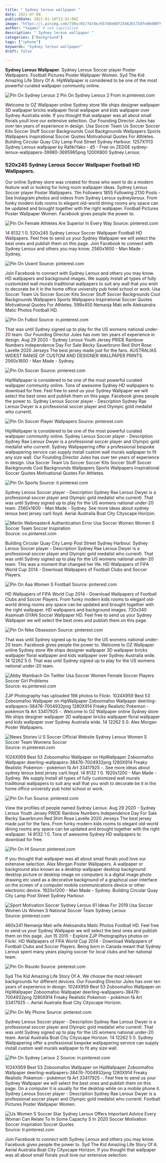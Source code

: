 ```yaml
---
title: " Sydney leroux wallpaper "
date: 2021-07-08
publishDate: 2021-01-10T12:42:00Z
image: "https://i.pinimg.com/736x/65/7d/8e/657d8e08f2546261758fe00d00f999cf.jpg"
author: "Yagami" # use capitalize
description: " Sydney leroux wallpaper "
categories: ["Background"]
tags: ["iphone"]
keywords: "Sydney leroux wallpaper"
draft: false

---
```



**Sydney Leroux Wallpaper**. Sydney Leroux Soccer player Poster Wallpapers. Football Pictures Poster Wallpaper Women. Syd The Kid Amazing Life Story Of A. HipWallpaper is considered to be one of the most powerful curated wallpaper community online.

![Pin On Sydney Leroux 2](https://i.pinimg.com/736x/d6/42/ec/d642ec4405029d432109ce0bf22e2e08.jpg "Pin On Sydney Leroux 2")
Pin On Sydney Leroux 2 From in.pinterest.com


Welcome to OZ Wallpaper online Sydney store We ships designer wallpaper 3D wallpaper bricks wallpaper floral wallpaper and kids wallpaper over Sydney Australia wide. If you thought that wallpaper was all about small florals youll love our extensive selection. Our Founding Director Jules has over ten years of experience in design. Usa Soccer Team Us Soccer Soccer Kits Soccer Stuff Soccer Backgrounds Cool Backgrounds Wallpapers Sports Wallpapers Inspirational Soccer Quotes Motivational Quotes For Athletes. Building Circular Quay City Lamp Post Street Sydney Harbour. 1257X1113 Sydney Leroux wallpaper by RafikiYako - d5 - Free on ZEDGE sydney-leroux-wallpapers-39980-3695965png 1200X800 Sydney Leroux.

### 520x245 Sydney Leroux Soccer Wallpaper Football HD Wallpapers.

Our online Sydney store was created for those who want to do a modern feature wall or looking for living room wallpaper ideas. Sydney Leroux Soccer player Poster Wallpapers. 11m Followers 1855 Following 2130 Posts - See Instagram photos and videos from Sydney Leroux sydneyleroux. From funky modern kids rooms to elegant old-world dining rooms any space can be updated and brought together with the right wallpaper. Football Pictures Poster Wallpaper Women. Facebook gives people the power to.


![Pin On Female Athletes Are Superior In Every Way](https://i.pinimg.com/600x315/11/7d/3b/117d3b69319983be669a2911eb159d6b.jpg "Pin On Female Athletes Are Superior In Every Way")
Source: pinterest.com

14 8132 1 0. 520x245 Sydney Leroux Soccer Wallpaper Football HD Wallpapers. Feel free to send us your Sydney Wallpaper we will select the best ones and publish them on this page. Join Facebook to connect with Sydney Leroux and others you may know. 2560x1600 - Man Made - Sydney.

![Pin On Uswnt](https://i.pinimg.com/originals/97/d4/eb/97d4ebf70bbaa6ed52e27f4a57fe8b98.jpg "Pin On Uswnt")
Source: pinterest.com

Join Facebook to connect with Sydney Leroux and others you may know. HD wallpapers and background images. We supply Install all types of fully customized wall murals traditional wallpapers to suit any wall that you wish to decorate be it in the home office university pub hotel school or work. Usa Soccer Team Us Soccer Soccer Kits Soccer Stuff Soccer Backgrounds Cool Backgrounds Wallpapers Sports Wallpapers Inspirational Soccer Quotes Motivational Quotes For Athletes. 599x450 Nemanja Mati wife Aleksandra Matic Photos Football HD.

![Pin On Futbol](https://i.pinimg.com/originals/18/10/b5/1810b5b42bcb3e25a7bbb2a184b527dd.jpg "Pin On Futbol")
Source: in.pinterest.com

That was until Sydney signed up to play for the US womens national under-20 team. Our Founding Director Jules has over ten years of experience in design. Aug 29 2020 - Sydney Leroux Youth Jersey PRIDE Rainbow Numbers Independence Day For Sale Becky Sauerbrunn Red Shirt Rose Lavelle 2020 Jerseys The best jersey made just for the fans. AUSTRALIAS WIDEST RANGE OF CUSTOM AND DESIGNER WALLPAPER PRINTS. 2560x1600 - Man Made - Sydney.

![Pin On Soccer](https://i.pinimg.com/originals/91/2e/77/912e777956b5c9b69f15147ff9b79dfb.jpg "Pin On Soccer")
Source: pinterest.com

HipWallpaper is considered to be one of the most powerful curated wallpaper community online. Tons of awesome Sydney HD wallpapers to download for free. Feel free to send us your Sydney Wallpaper we will select the best ones and publish them on this page. Facebook gives people the power to. Sydney Leroux Soccer player - Description Sydney Rae Leroux Dwyer is a professional soccer player and Olympic gold medalist who currentl.

![Pin On Soccer Player Wallpapers](https://i.pinimg.com/originals/ed/86/86/ed86868cc1bd08837b504b049eacf048.jpg "Pin On Soccer Player Wallpapers")
Source: pinterest.com

HipWallpaper is considered to be one of the most powerful curated wallpaper community online. Sydney Leroux Soccer player - Description Sydney Rae Leroux Dwyer is a professional soccer player and Olympic gold medalist who currentl. Sydney Wallpapering offer a professional bespoke wallpapering service can supply install custom wall murals wallpaper to fit any size wall. Our Founding Director Jules has over ten years of experience in design. Usa Soccer Team Us Soccer Soccer Kits Soccer Stuff Soccer Backgrounds Cool Backgrounds Wallpapers Sports Wallpapers Inspirational Soccer Quotes Motivational Quotes For Athletes.

![Pin On Sports](https://i.pinimg.com/originals/ba/ba/33/baba338cb0ecbb4ebdbf2add5cb6309e.jpg "Pin On Sports")
Source: it.pinterest.com

Sydney Leroux Soccer player - Description Sydney Rae Leroux Dwyer is a professional soccer player and Olympic gold medalist who currentl. That was until Sydney signed up to play for the US womens national under-20 team. 2560x1600 - Man Made - Sydney. See more ideas about sydney leroux best jersey carli lloyd. Aerial Australia Boat City Cityscape Horizon.

![Merlin Webmaster4 Authentication Error Usa Soccer Women Women S Soccer Team Soccer Inspiration](https://i.pinimg.com/736x/0c/7e/0d/0c7e0d143a9919acce9c48466756949f--sydney-leroux-abby-wambach.jpg "Merlin Webmaster4 Authentication Error Usa Soccer Women Women S Soccer Team Soccer Inspiration")
Source: co.pinterest.com

Building Circular Quay City Lamp Post Street Sydney Harbour. Sydney Leroux Soccer player - Description Sydney Rae Leroux Dwyer is a professional soccer player and Olympic gold medalist who currentl. That was until Sydney signed up to play for the US womens national under-20 team. This was a moment that changed her life. HD Wallpapers of FIFA World Cup 2014 - Download Wallpapers of Football Clubs and Soccer Players.

![Pin On Aaa Women S Football](https://i.pinimg.com/originals/79/2d/ff/792dffa53646686ea85747c652d92eb0.jpg "Pin On Aaa Women S Football")
Source: pinterest.com

HD Wallpapers of FIFA World Cup 2014 - Download Wallpapers of Football Clubs and Soccer Players. From funky modern kids rooms to elegant old-world dining rooms any space can be updated and brought together with the right wallpaper. HD wallpapers and background images. 720x340 Asamoah GYAN Soccer Wallpaper HD. Feel free to send us your Sydney Wallpaper we will select the best ones and publish them on this page.

![Pin On Nike Obsession](https://i.pinimg.com/originals/f5/3c/4d/f53c4dd288ca5d443bce6c7b30ca3152.jpg "Pin On Nike Obsession")
Source: pinterest.com

That was until Sydney signed up to play for the US womens national under-20 team. Facebook gives people the power to. Welcome to OZ Wallpaper online Sydney store We ships designer wallpaper 3D wallpaper bricks wallpaper floral wallpaper and kids wallpaper over Sydney Australia wide. 14 12262 5 0. That was until Sydney signed up to play for the US womens national under-20 team.

![Abby Wambach On Twitter Usa Soccer Women Female Soccer Players Soccer Girl Problems](https://i.pinimg.com/originals/16/a4/27/16a42702020c58d8c270993a78e3d123.jpg "Abby Wambach On Twitter Usa Soccer Women Female Soccer Players Soccer Girl Problems")
Source: es.pinterest.com

ZJP Photography has uploaded 198 photos to Flickr. 1024X959 Best 53 Zoboomafoo Wallpaper on HipWallpaper Zoboomafoo Wallpaper deerling-wallpapers-38476-7004932png 1280X914 Freaky Realistic Pokemon - pokémon fã Art 33417925 -. Welcome to OZ Wallpaper online Sydney store We ships designer wallpaper 3D wallpaper bricks wallpaper floral wallpaper and kids wallpaper over Sydney Australia wide. 14 12262 5 0. Alex Morgan Poster Wallpapers.

![News Stories U S Soccer Official Website Sydney Leroux Women S Soccer Team Womens Soccer](https://i.pinimg.com/originals/a2/b8/94/a2b894cde5d1b1d59742c43822c8671a.jpg "News Stories U S Soccer Official Website Sydney Leroux Women S Soccer Team Womens Soccer")
Source: in.pinterest.com

1024X959 Best 53 Zoboomafoo Wallpaper on HipWallpaper Zoboomafoo Wallpaper deerling-wallpapers-38476-7004932png 1280X914 Freaky Realistic Pokemon - pokémon fã Art 33417925 -. See more ideas about sydney leroux best jersey carli lloyd. 14 8132 1 0. 1920x1200 - Man Made - Sydney. We supply Install all types of fully customized wall murals traditional wallpapers to suit any wall that you wish to decorate be it in the home office university pub hotel school or work.

![Pin On Fun](https://i.pinimg.com/originals/0e/9a/32/0e9a32e6af3222d15f8af8285b523d02.jpg "Pin On Fun")
Source: pinterest.com

View the profiles of people named Sydney Leroux. Aug 29 2020 - Sydney Leroux Youth Jersey PRIDE Rainbow Numbers Independence Day For Sale Becky Sauerbrunn Red Shirt Rose Lavelle 2020 Jerseys The best jersey made just for the fans. From funky modern kids rooms to elegant old-world dining rooms any space can be updated and brought together with the right wallpaper. 14 8132 1 0. Tons of awesome Sydney HD wallpapers to download for free.

![Pin On Hl](https://i.pinimg.com/564x/a7/a5/5b/a7a55b10eece301bc87636ae41f95efd.jpg "Pin On Hl")
Source: pinterest.com

If you thought that wallpaper was all about small florals youll love our extensive selection. Alex Morgan Poster Wallpapers. A wallpaper or background also known as a desktop wallpaper desktop background desktop picture or desktop image on computers is a digital image photo drawing etc used as a decorative background of a graphical user interface on the screen of a computer mobile communications device or other electronic device. 1920x1200 - Man Made - Sydney. Building Circular Quay City Lamp Post Street Sydney Harbour.

![Sport Motivation Soccer Sydney Leroux 61 Ideas For 2019 Usa Soccer Women Us Women S National Soccer Team Sydney Leroux](https://i.pinimg.com/474x/31/e6/e4/31e6e4ba97cb3dea25b81faa4a460f95.jpg "Sport Motivation Soccer Sydney Leroux 61 Ideas For 2019 Usa Soccer Women Us Women S National Soccer Team Sydney Leroux")
Source: pinterest.com

460x241 Nemanja Mati wife Aleksandra Matic Photos Football HD. Feel free to send us your Sydney Wallpaper we will select the best ones and publish them on this page. Jun 15 2015 - Explore ZJP Photographys photos on Flickr. HD Wallpapers of FIFA World Cup 2014 - Download Wallpapers of Football Clubs and Soccer Players. Being born in Canada meant that Sydney Leroux spent many years playing soccer for local clubs and her national team.

![Pin On Risunki](https://i.pinimg.com/originals/58/c0/83/58c0831c85f514aa7b0ec4ae33a7a144.jpg "Pin On Risunki")
Source: pinterest.com

Syd The Kid Amazing Life Story Of A. We choose the most relevant backgrounds for different devices. Our Founding Director Jules has over ten years of experience in design. 1024X959 Best 53 Zoboomafoo Wallpaper on HipWallpaper Zoboomafoo Wallpaper deerling-wallpapers-38476-7004932png 1280X914 Freaky Realistic Pokemon - pokémon fã Art 33417925 -. Aerial Australia Boat City Cityscape Horizon.

![Pin On My Phone](https://i.pinimg.com/474x/57/fc/8b/57fc8b98962214aa21461f716761110f--sydney-leroux-soccer-stuff.jpg "Pin On My Phone")
Source: pinterest.com

Sydney Leroux Soccer player - Description Sydney Rae Leroux Dwyer is a professional soccer player and Olympic gold medalist who currentl. That was until Sydney signed up to play for the US womens national under-20 team. Aerial Australia Boat City Cityscape Horizon. 14 12262 5 0. Sydney Wallpapering offer a professional bespoke wallpapering service can supply install custom wall murals wallpaper to fit any size wall.

![Pin On Sydney Leroux 2](https://i.pinimg.com/736x/d6/42/ec/d642ec4405029d432109ce0bf22e2e08.jpg "Pin On Sydney Leroux 2")
Source: in.pinterest.com

1024X959 Best 53 Zoboomafoo Wallpaper on HipWallpaper Zoboomafoo Wallpaper deerling-wallpapers-38476-7004932png 1280X914 Freaky Realistic Pokemon - pokémon fã Art 33417925 -. Feel free to send us your Sydney Wallpaper we will select the best ones and publish them on this page. On a computer it is usually for the desktop while on a mobile phone it. Sydney Leroux Soccer player - Description Sydney Rae Leroux Dwyer is a professional soccer player and Olympic gold medalist who currentl. Football Pictures Poster Wallpaper Women.

![Us Women S Soccer Star Sydney Leroux Offers Important Advice Every Woman Can Relate To In Some Capacity S In 2020 Soccer Motivation Soccer Inspiration Soccer Quotes](https://i.pinimg.com/736x/65/7d/8e/657d8e08f2546261758fe00d00f999cf.jpg "Us Women S Soccer Star Sydney Leroux Offers Important Advice Every Woman Can Relate To In Some Capacity S In 2020 Soccer Motivation Soccer Inspiration Soccer Quotes")
Source: tr.pinterest.com

Join Facebook to connect with Sydney Leroux and others you may know. Facebook gives people the power to. Syd The Kid Amazing Life Story Of A. Aerial Australia Boat City Cityscape Horizon. If you thought that wallpaper was all about small florals youll love our extensive selection.

